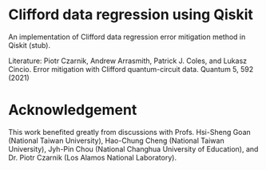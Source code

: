 # Clifford data regression using Qiskit
An implementation of Clifford data regression error mitigation method in Qiskit (stub).

Literature: Piotr Czarnik, Andrew Arrasmith, Patrick J. Coles, and Lukasz Cincio. Error mitigation with Clifford quantum-circuit data. Quantum 5, 592 (2021)

# Acknowledgement
This work benefited greatly from discussions with Profs. Hsi-Sheng Goan (National Taiwan University), Hao-Chung Cheng (National Taiwan University), Jyh-Pin Chou (National Changhua University of Education), and Dr. Piotr Czarnik (Los Alamos National Laboratory). 
